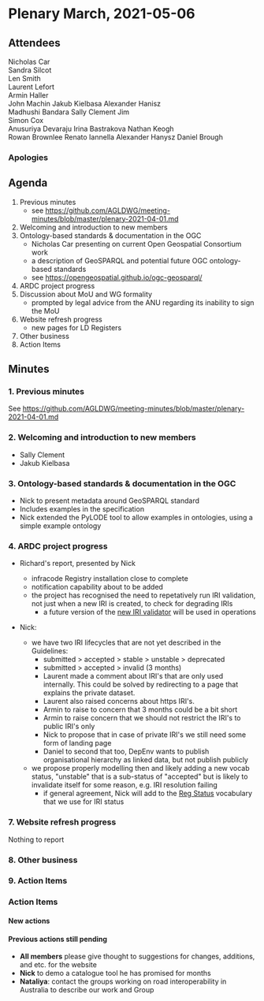 # Plenary March, 2021-05-06

## Attendees
Nicholas Car  
Sandra Silcot  
Len Smith  
Laurent Lefort  
Armin Haller  
John Machin
Jakub Kielbasa
Alexander Hanisz  
Madhushi Bandara 
Sally Clement
Jim  
Simon Cox  
Anusuriya Devaraju
Irina Bastrakova
Nathan Keogh  
Rowan Brownlee
Renato Iannella
Alexander Hanysz
Daniel Brough

### Apologies


## Agenda
1. Previous minutes
    * see <https://github.com/AGLDWG/meeting-minutes/blob/master/plenary-2021-04-01.md>
2. Welcoming and introduction to new members
3. Ontology-based standards & documentation in the OGC
    * Nicholas Car presenting on current Open Geospatial Consortium work
    * a description of GeoSPARQL and potential future OGC ontology-based standards
    * see <https://opengeospatial.github.io/ogc-geosparql/>
4. ARDC project progress
5. Discussion about MoU and WG formality
    * prompted by legal advice from the ANU regarding its inability to sign the MoU
6. Website refresh progress
    * new pages for LD Registers
7. Other business
8. Action Items

## Minutes

### 1. Previous minutes
See <https://github.com/AGLDWG/meeting-minutes/blob/master/plenary-2021-04-01.md>


### 2. Welcoming and introduction to new members
* Sally Clement
* Jakub Kielbasa

### 3. Ontology-based standards & documentation in the OGC
* Nick to present metadata around GeoSPARQL standard
* Includes examples in the specification
* Nick extended the PyLODE tool to allow examples in ontologies, using a simple example ontology

### 4. ARDC project progress

* Richard's report, presented by Nick
    * infracode Registry installation close to complete
    * notification capability about to be added
    * the project has recognised the need to repetatively run IRI validation, not just when a new IRI is created, to check for degrading IRIs
        * a future version of the [new IRI validator](https://github.com/AGLDWG/iri-mapping-validator) will be used in operations

* Nick:
    * we have two IRI lifecycles that are not yet described in the Guidelines:
        * submitted > accepted > stable > unstable > deprecated
        * submitted > accepted > invalid (3 months)
        * Laurent made a comment about IRI's that are only used internally. This could be solved by redirecting to a page that explains the private dataset.
        * Laurent also raised concerns about https IRI's.
        * Armin to raise to concern that 3 months could be a bit short
        * Armin to raise concern that we should not restrict the IRI's to public IRI's only
        * Nick to propose that in case of private IRI's we still need some form of landing page
        * Daniel to second that too, DepEnv wants to publish organisational hierarchy as linked data, but not publish publicly
    * we propose properly modelling then and likely adding a new vocab status, "unstable" that is a sub-status of "accepted" but is likely to invalidate itself for some reason, e.g. IRI resolution failing
        * if general agreement, Nick will add to the [Reg Status](https://linked.data.gov.au/def/reg-status) vocabulary that we use for IRI status


### 7. Website refresh progress
Nothing to report

### 8. Other business

### 9. Action Items

### Action Items
#### New actions


#### Previous actions still pending
* **All members** please give thought to suggestions for changes, additions, and etc. for the website
* **Nick** to demo a catalogue tool he has promised for months
* **Nataliya**: contact the groups working on road interoperability in Australia to describe our work and Group
